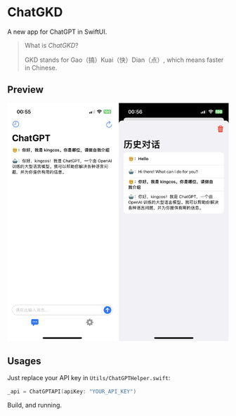 # ChatGKD

A new app for ChatGPT in SwiftUI.

> What is *ChatGKD*?
>
> GKD stands for Gao（搞）Kuai（快）Dian（点）, which means faster in Chinese.

## Preview

<img src="https://github.com/kingcos/ChatGKD/blob/main/resources/main.PNG?raw=true" width=250px /> <img src="https://github.com/kingcos/ChatGKD/blob/main/resources/history.PNG?raw=true" width=250px />

## Usages

Just replace your API key in `Utils/ChatGPTHelper.swift`:

```swift
_api = ChatGPTAPI(apiKey: "YOUR_API_KEY")
```

Build, and running.
